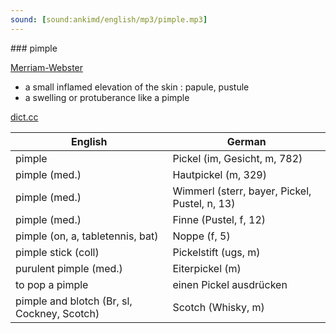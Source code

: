 ```yaml
---
sound: [sound:ankimd/english/mp3/pimple.mp3]
---
```


\### pimple

[Merriam-Webster](https://www.merriam-webster.com/dictionary/pimple)

- a small inflamed elevation of the skin : papule, pustule
- a swelling or protuberance like a pimple

[dict.cc](https://www.dict.cc/pimple)

| English        | German       |
| -------------- | ------------ |
| pimple | Pickel (im, Gesicht, m, 782) |
| pimple (med.) | Hautpickel (m, 329) |
| pimple (med.) | Wimmerl (sterr, bayer, Pickel, Pustel, n, 13) |
| pimple (med.) | Finne (Pustel, f, 12) |
| pimple (on, a, tabletennis, bat) | Noppe (f, 5) |
| pimple stick (coll) | Pickelstift (ugs, m) |
| purulent pimple (med.) | Eiterpickel (m) |
| to pop a pimple | einen Pickel ausdrücken |
| pimple and blotch (Br, sl, Cockney, Scotch) | Scotch (Whisky, m) |
